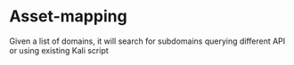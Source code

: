 # Asset-mapping
Given a list of domains, it will search for subdomains querying different API or using existing Kali script
